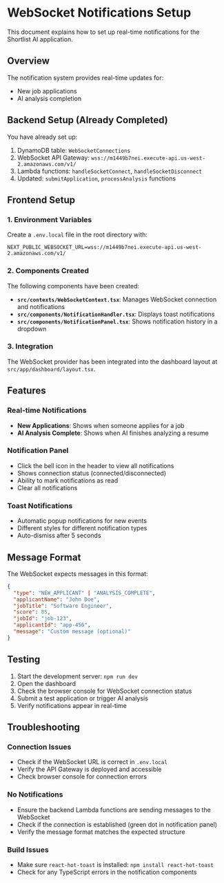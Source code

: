 # WebSocket Notifications Setup

This document explains how to set up real-time notifications for the Shortlist AI application.

## Overview

The notification system provides real-time updates for:
- New job applications
- AI analysis completion

## Backend Setup (Already Completed)

You have already set up:
1. DynamoDB table: `WebSocketConnections`
2. WebSocket API Gateway: `wss://m1449b7nei.execute-api.us-west-2.amazonaws.com/v1/`
3. Lambda functions: `handleSocketConnect`, `handleSocketDisconnect`
4. Updated: `submitApplication`, `processAnalysis` functions

## Frontend Setup

### 1. Environment Variables

Create a `.env.local` file in the root directory with:

```env
NEXT_PUBLIC_WEBSOCKET_URL=wss://m1449b7nei.execute-api.us-west-2.amazonaws.com/v1/
```

### 2. Components Created

The following components have been created:

- **`src/contexts/WebSocketContext.tsx`**: Manages WebSocket connection and notifications
- **`src/components/NotificationHandler.tsx`**: Displays toast notifications
- **`src/components/NotificationPanel.tsx`**: Shows notification history in a dropdown

### 3. Integration

The WebSocket provider has been integrated into the dashboard layout at `src/app/dashboard/layout.tsx`.

## Features

### Real-time Notifications
- **New Applications**: Shows when someone applies for a job
- **AI Analysis Complete**: Shows when AI finishes analyzing a resume

### Notification Panel
- Click the bell icon in the header to view all notifications
- Shows connection status (connected/disconnected)
- Ability to mark notifications as read
- Clear all notifications

### Toast Notifications
- Automatic popup notifications for new events
- Different styles for different notification types
- Auto-dismiss after 5 seconds

## Message Format

The WebSocket expects messages in this format:

```json
{
  "type": "NEW_APPLICANT" | "ANALYSIS_COMPLETE",
  "applicantName": "John Doe",
  "jobTitle": "Software Engineer",
  "score": 85,
  "jobId": "job-123",
  "applicantId": "app-456",
  "message": "Custom message (optional)"
}
```

## Testing

1. Start the development server: `npm run dev`
2. Open the dashboard
3. Check the browser console for WebSocket connection status
4. Submit a test application or trigger AI analysis
5. Verify notifications appear in real-time

## Troubleshooting

### Connection Issues
- Check if the WebSocket URL is correct in `.env.local`
- Verify the API Gateway is deployed and accessible
- Check browser console for connection errors

### No Notifications
- Ensure the backend Lambda functions are sending messages to the WebSocket
- Check if the connection is established (green dot in notification panel)
- Verify the message format matches the expected structure

### Build Issues
- Make sure `react-hot-toast` is installed: `npm install react-hot-toast`
- Check for any TypeScript errors in the notification components 